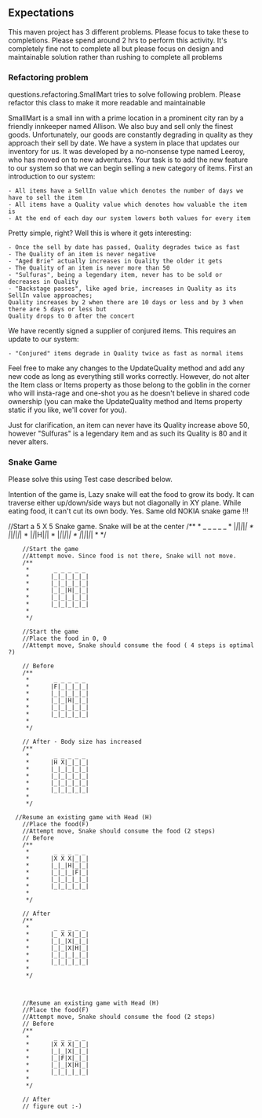 ## Expectations

This maven project has 3 different problems. Please focus to take these to completions. Please spend around 2 hrs to perform this activity.
It's completely fine not to complete all but please focus on design and maintainable solution rather than rushing to complete all problems

### Refactoring problem

questions.refactoring.SmallMart tries to solve following problem. Please refactor this class to make it more readable and maintainable

SmallMart is a small inn with a prime location in a
prominent city ran by a friendly innkeeper named Allison. We also buy and sell only the finest goods.
Unfortunately, our goods are constantly degrading in quality as they approach their sell by date. We
have a system in place that updates our inventory for us. It was developed by a no-nonsense type named
Leeroy, who has moved on to new adventures. Your task is to add the new feature to our system so that
we can begin selling a new category of items. First an introduction to our system:

	- All items have a SellIn value which denotes the number of days we have to sell the item
	- All items have a Quality value which denotes how valuable the item is
	- At the end of each day our system lowers both values for every item

Pretty simple, right? Well this is where it gets interesting:

	- Once the sell by date has passed, Quality degrades twice as fast
	- The Quality of an item is never negative
	- "Aged Brie" actually increases in Quality the older it gets
	- The Quality of an item is never more than 50
	- "Sulfuras", being a legendary item, never has to be sold or decreases in Quality
	- "Backstage passes", like aged brie, increases in Quality as its SellIn value approaches;
	Quality increases by 2 when there are 10 days or less and by 3 when there are 5 days or less but
	Quality drops to 0 after the concert

We have recently signed a supplier of conjured items. This requires an update to our system:

	- "Conjured" items degrade in Quality twice as fast as normal items

Feel free to make any changes to the UpdateQuality method and add any new code as long as everything
still works correctly. However, do not alter the Item class or Items property as those belong to the
goblin in the corner who will insta-rage and one-shot you as he doesn't believe in shared code
ownership (you can make the UpdateQuality method and Items property static if you like, we'll cover
for you).

Just for clarification, an item can never have its Quality increase above 50, however "Sulfuras" is a
legendary item and as such its Quality is 80 and it never alters.

### Snake Game

Please solve this using Test case described below.

Intention of the game is, Lazy snake will eat the food to grow its body. It can traverse either up/down/side ways but not diagonally in XY plane.
While eating food, it can't cut its own body. Yes. Same old NOKIA snake game !!!

 //Start a 5 X 5 Snake game. Snake will be at the center
        /**
         *       _ _ _ _ _
         *      |_|_|_|_|_|
         *      |_|_|_|_|_|
         *      |_|_|H|_|_|
         *      |_|_|_|_|_|
         *      |_|_|_|_|_|
         *
         */
        
        //Start the game
        //Attempt move. Since food is not there, Snake will not move.
        /**
         *       _ _ _ _ _
         *      |_|_|_|_|_|
         *      |_|_|_|_|_|
         *      |_|_|H|_|_|
         *      |_|_|_|_|_|
         *      |_|_|_|_|_|
         *
         */
 
        //Start the game
        //Place the food in 0, 0
        //Attempt move, Snake should consume the food ( 4 steps is optimal ?)

        // Before
        /**
         *       _ _ _ _ _
         *      |F|_|_|_|_|
         *      |_|_|_|_|_|
         *      |_|_|H|_|_|
         *      |_|_|_|_|_|
         *      |_|_|_|_|_|
         *
         */

        // After - Body size has increased
        /**
         *       _ _ _ _ _
         *      |H X|_|_|_|
         *      |_|_|_|_|_|
         *      |_|_|_|_|_|
         *      |_|_|_|_|_|
         *      |_|_|_|_|_|
         *
         */

      //Resume an existing game with Head (H)
        //Place the food(F)
        //Attempt move, Snake should consume the food (2 steps)
        // Before
        /**
         *       _ _ _ _ _
         *      |X X X|_|_|
         *      |_|_|H|_|_|
         *      |_|_|_|F|_|
         *      |_|_|_|_|_|
         *      |_|_|_|_|_|
         *
         */

        // After
        /**
         *       _ _ _ _ _
         *      |_ X X|_|_|
         *      |_|_|X|_|_|
         *      |_|_|X|H|_|
         *      |_|_|_|_|_|
         *      |_|_|_|_|_|
         *
         */



        //Resume an existing game with Head (H)
        //Place the food(F)
        //Attempt move, Snake should consume the food (2 steps)
        // Before
        /**
         *       _ _ _ _ _
         *      |X X X|_|_|
         *      |_|_|X|_|_|
         *      |_|F|X|_|_|
         *      |_|_|X|H|_|
         *      |_|_|_|_|_|
         *
         */

        // After
        // figure out :-)
